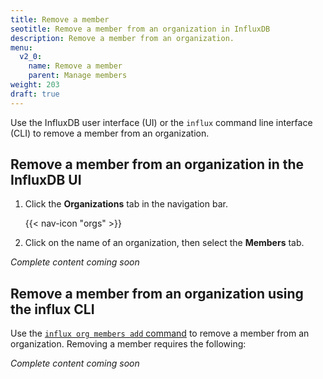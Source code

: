 ```yaml
---
title: Remove a member
seotitle: Remove a member from an organization in InfluxDB
description: Remove a member from an organization.
menu:
  v2_0:
    name: Remove a member
    parent: Manage members
weight: 203
draft: true
---
```


Use the InfluxDB user interface (UI) or the `influx` command line interface (CLI)
to remove a member from an organization.

## Remove a member from an organization in the InfluxDB UI

1. Click the **Organizations** tab in the navigation bar.

    {{< nav-icon "orgs" >}}

2. Click on the name of an organization, then select the **Members** tab.

_Complete content coming soon_

## Remove a member from an organization using the influx CLI

Use the [`influx org members add` command](/v2.0/reference/cli/influx/org/members/add)
to remove a member from an organization. Removing a member requires the following:

_Complete content coming soon_
